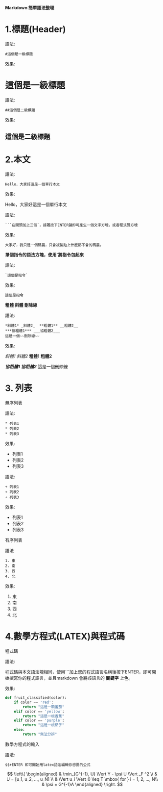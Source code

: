 **Markdown 簡單語法整理**

# 1.標題(Header)

語法:

```  
#這個是一級標題
```

效果:

# 這個是一級標題

語法:

``` 
##這個是二級標題
```

效果:

## 這個是二級標題

# 2.本文

語法:

```
Hello，大家好這是一個單行本文
```

效果:

Hello，大家好這是一個單行本文

語法:

``` 
​```在開頭加上三個`，接著按下ENTER鍵即可產生一個文字方塊，或者程式碼方塊
```

效果:

```
大家好，我只是一個碼農，只會複製貼上什麼都不會的碼農。
```

**單個指令的語法方塊，使用`將指令包起來**

語法:

``` 
`這個是指令`
```

效果:

`這個是指令`

**粗體 斜體 刪除線**

語法:

``` 
*斜體1* _斜體2_  **粗體1** __粗體2__  
***協粗體1*** ___協粗體2___
這是一個~~刪除線~~
```

效果:

*斜體1* _斜體2_  **粗體1** __粗體2__  

***協粗體1*** ___協粗體2___
這是一個~~刪除線~~

# 3. 列表

無序列表

語法:

``` 
* 列表1
* 列表2
* 列表3
```

效果:

* 列表1
* 列表2
* 列表3

語法:

``` 
+ 列表1
+ 列表2
+ 列表3
```

效果:

+ 列表1
+ 列表2
+ 列表3

有序列表

語法

```
1. 東
2. 南
3. 西
4. 北
```

效果:

1. 東
2. 南
3. 西
4. 北

# 4.數學方程式(LATEX)與程式碼

程式碼

語法:

程式碼與本文語法塊相同，使用```加上您的程式語言名稱後按下ENTER，即可開始撰寫你的程式語言，並且markdown 會將該語言的 **關鍵字** 上色。

效果:

``` python
def fruit_classified(color):
    if color == 'red':
    	return "這是一顆番茄"
    elif color == 'yellow':
    	return "這是一根香蕉"
    elif color == 'purple':
    	return "這是一根茄子"
    else:
        return "無法分辨"
```



數學方程式的輸入

語法:

``` 
$$+ENTER 即可開始用latex語法編輯你想要的公式
```

$$
\left\{
\begin{aligned}
& \min_{G^{-1}, U}  \Vert Y - \psi U \Vert _F ^2 \\
& U = [u_1, u_2, ..., u_N] \\
& \Vert u_i \Vert_0 \leq T \mbox{ for } i = 1, 2, ..., N\\
& \psi = G^{-1}A
\end{aligned}
\right.
$$

